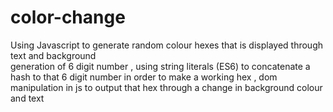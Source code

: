 # color-change
Using Javascript to generate random colour hexes that is displayed through text and background  
generation of 6 digit number , 
using string literals (ES6) to concatenate a hash to that 6 digit number in order to make a working hex ,
dom manipulation in js to output that hex through a change in background colour and text
